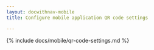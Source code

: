 ```yaml
---
layout: docwithnav-mobile
title: Configure mobile application QR code settings

---
```


{% include docs/mobile/qr-code-settings.md %}
